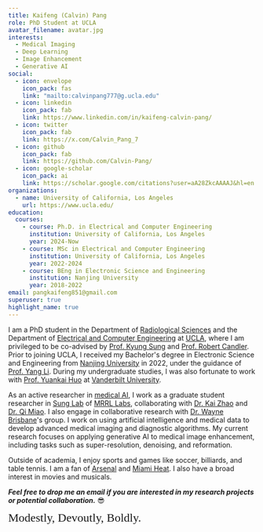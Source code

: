 ```yaml
---
title: Kaifeng (Calvin) Pang
role: PhD Student at UCLA
avatar_filename: avatar.jpg
interests:
  - Medical Imaging
  - Deep Learning
  - Image Enhancement
  - Generative AI
social:
  - icon: envelope
    icon_pack: fas
    link: "mailto:calvinpang777@g.ucla.edu"
  - icon: linkedin
    icon_pack: fab
    link: https://www.linkedin.com/in/kaifeng-calvin-pang/ 
  - icon: twitter
    icon_pack: fab
    link: https://x.com/Calvin_Pang_7
  - icon: github
    icon_pack: fab
    link: https://github.com/Calvin-Pang/
  - icon: google-scholar
    icon_pack: ai
    link: https://scholar.google.com/citations?user=aA28ZkcAAAAJ&hl=en
organizations:
  - name: University of California, Los Angeles
    url: https://www.ucla.edu/
education:
  courses:
    - course: Ph.D. in Electrical and Computer Engineering    
      institution: University of California, Los Angeles
      year: 2024-Now
    - course: MSc in Electrical and Computer Engineering    
      institution: University of California, Los Angeles
      year: 2022-2024
    - course: BEng in Electronic Science and Engineering
      institution: Nanjing University
      year: 2018-2022
email: pangkaifeng851@gmail.com
superuser: true
highlight_name: true
---
```



I am a PhD student in the Department of [Radiological Sciences](https://www.uclahealth.org/departments/radiology) and the Department of [Electrical and Computer Engineering](https://samueli.ucla.edu/) 
at [UCLA](https://www.ucla.edu/), where I am privileged to be co-advised by [Prof. Kyung Sung](http://kyungs.bol.ucla.edu/Site/Home.html) and [Prof. Robert Candler](https://samueli.ucla.edu/people/robert-candler/).
Prior to joining UCLA, I received my Bachelor's degree in Electronic Science and Engineering from [Nanjing University](https://www.nju.edu.cn/en/) in 2022, under the guidance of [Prof. Yang Li](https://ieeexplore.ieee.org/author/37676384600). 
During my undergraduate studies, I was also fortunate to work with [Prof. Yuankai Huo](https://hrlblab.github.io/) at [Vanderbilt University](https://vanderbilt.edu/).  

As an active researcher in [medical AI](https://en.wikipedia.org/wiki/Artificial_intelligence_in_healthcare), 
I work as a graduate student researcher in [Sung Lab](https://mrrl.ucla.edu/sunglab/) of [MRRL Labs](https://mrrl.ucla.edu/pages/), 
collaborating with [Dr. Kai Zhao](https://kaizhao.net/) and [Dr. Qi Miao](https://mrrl.ucla.edu/pages/Qi_Miao). 
I also engage in collaborative research with [Dr. Wayne Brisbane](https://www.uclahealth.org/providers/wayne-brisbane)'s group. 
I work on using artificial intelligence and medical data to develop advanced medical imaging and diagnostic algorithms. 
My current research focuses on applying generative AI to medical image enhancement, including tasks such as super-resolution, denoising, and reformation.

Outside of academia, I enjoy sports and games like soccer, billiards, and table tennis. I am a fan of [Arsenal](https://www.arsenal.com/) and [Miami Heat](https://www.nba.com/heat). I also have a broad interest in movies and musicals. 

***Feel free to drop me an email if you are interested in my research projects or potential collaboration.*** :sunglasses:

<span style="font-family: 'Dancing Script', cursive; font-size: 24px;">
Modestly, Devoutly, Boldly.
</span>


<!-- {{< icon name="download" pack="fas" >}} Download my {{< staticref "uploads/CV-Kaifeng Pang.pdf" "newtab" >}}resumé{{< /staticref >}}. -->
